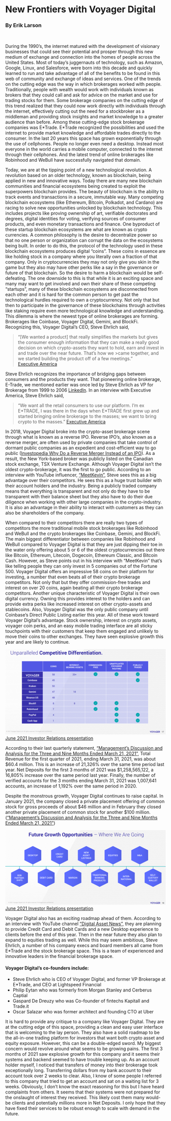 # New Frontiers with Voyager Digital
### By Erik Larson
<br>


<p> 
During the 1990’s, the internet matured with the development of visionary businesses that could see their potential and prosper through this new medium of exchange and connection into the homes of people across the United States.  Most of today’s juggernauts of technology, such as Amazon, Google, Linux, and Salesforce, were born into this decade and quickly learned to run and take advantage of all of the benefits to be found in this web of community and exchange of ideas and services.  One of the trends on the cutting edge was the way in which brokerages worked with people.  Traditionally, people with wealth would work with individuals known as brokers that they could call and ask for advice on the market and use for trading stocks for them.  Some brokerage companies on the cutting edge of this trend realized that they could now work directly with individuals through the internet, effectively cutting out the need for a stockbroker as a middleman and providing stock insights and market knowledge to a greater audience than before.  Among these cutting-edge stock brokerage companies was E*Trade.  E*Trade recognized the possibilities and used the internet to provide market knowledge and affordable trades directly to the consumer.  In the last 20 years this space has grown exponentially through the use of cellphones.  People no longer even need a desktop.  Instead most everyone in the world carries a mobile computer, connected to the internet through their cellphones.  And the latest trend of online brokerages like Robinhood and WeBull have successfully navigated that domain.
</p>
<p>
Today, we are at the tipping point of a new technological revolution.  A revolution based on an older technology, known as blockchain, being applied in new and innovative ways.  Today there are many new blockchain communities and financial ecosystems being created to exploit the superpowers blockchain provides.  The beauty of blockchain is the ability to track events and transactions in a secure, immutable way.  Many competing blockchain ecosystems (like Ethereum, Bitcoin, Polkadot, and Cardano) are racing to solve new opportunities unlocked by blockchain technology.  This includes projects like proving ownership of art, verifiable doctorates and degrees, digital identities for voting, verifying sources of consumer products, and even monetary transactions and finance.  One byproduct of these startup blockchain ecosystems are what are known as crypto currencies.  A common philosophy is the desire to decentralize power so that no one person or organization can corrupt the data on the ecosystems being built.  In order to do this, the protocol of the technology used in these blockchain ecosystems produces digital “coins”.  These coins in essence are like holding stock in a company where you literally own a fraction of that company.  Only in cryptocurrencies they may not only give you skin in the game but they also may have other perks like a say in the governance or future of that blockchain.  So the desire to harm a blockchain would be self-defeating.  The one downside to this is that while it is an exciting space and many may want to get involved and own their share of these competing “startups”, many of these blockchain ecosystems are disconnected from each other and it is hard for the common person to get past the technological hurdles required to own a cryptocurrency.  Not only that but then to participate in the governance of these blockchains through activities like staking require even more technological knowledge and understanding.  This dilemma is where the newest type of online brokerages are forming.  Brokerages like Coinbase, Voyager Digital, Gemini, and BlockFi.  Recognizing this, Voyager Digital’s CEO, Steve Ehrlich said, 

> “[We wanted a product] that really simplifies the markets but gives the consumer enough information that they can make a really good decision on which crypto-assets 
> they want to hold, earn and invest in and trade over the near future. That’s how we >came together, and we started building the product off of a few meetings.”  
> [Executive America](https://executiveamerica.com/tag/stephen-ehrlich/)

Steve Ehrlich recognizes the importance of bridging gaps between consumers and the products they want.  That pioneering online brokerage, E-Trade, we mentioned earlier was once led by Steve Ehrlich as VP for Brokerage from 1999 to 2006 [LinkedIn](https://www.linkedin.com/in/stephenehrlich/).  In an interview with Executive America, Steve Ehrlich said, 

> “We want all the retail consumers to use our platform. I’m ex E\*TRADE, I was there in the days when E\*TRADE first grew up and started bringing online brokerage to the 
> masses; we want to bring crypto to the masses.”
> [Executive America](https://executiveamerica.com/tag/stephen-ehrlich/)

</p>
<p>
In 2018, Voyager Digital broke into the crypto-asset brokerage scene through what is known as a reverse IPO.  Reverse IPO’s, also known as a reverse merger, are often used by private companies that take control of dormant public companies as an expedient and cost-efficient way to go public (<a href="https://www.investopedia.com/ask/answers/08/reverse-merger-ipo.asp">Investopedia Why Do a Reverse Merger Instead of an IPO</a>).  As a result, the New York-based broker was publicly listed on the Canadian stock exchange, TSX Venture Exchange.  Although Voyager Digital isn’t the oldest crypto-brokerage, it was the first to go public.  According to an interview with YouTube influencer, <a href="https://www.youtube.com/watch?v=6w_XVpRLI_A&t=1707s">“MeetKevin”</a>, Steve sees this as a big advantage over their competitors.  He sees this as a huge trust builder with their account holders and the industry.  Being a publicly traded company means that everything is transparent and not only do they have to be transparent with their balance sheet but they also have to do their due diligence when working with other large companies in the crypto-industry.  It is also an advantage in their ability to interact with customers as they can also be shareholders of the company.
</p>
<p>
When compared to their competitors there are really two types of competitors the more traditional mobile stock brokerages like Robinhood and WeBull and the crypto brokerages like Coinbase, Gemini, and BlockFi.  The main biggest differentiator between companies like Robinhood and WeBull compared to Voyager Digital is that they are just dipping their toe in the water only offering about 5 or 6 of the oldest cryptocurrencies out there like Bitcoin, Ethereum, Litecoin, Dogecoin, Ethereum Classic, and Bitcoin Cash.  However, as Steve points out in his interview with “MeetKevin” that’s like telling people they can only invest in 5 companies out of the Fortune 500.  Voyager Digital offers an impressive 58 coins on their platform for investing, a number that even beats all of their crypto brokerage competitors.  Not only that but they offer commission-free trades and interest on over 20 coins, again beating all their crypto brokerage competitors.  Another unique characteristic of Voyager Digital is their own digital currency.  Owning this provides interest to the holders and can provide extra perks like increased interest on other crypto-assets and stablecoins.  Also, Voyager Digital was the only public company until Coinbase’s Direct Public Listing earlier this year.  All of these work toward Voyager Digital’s advantage.  Stock ownership, interest on crypto assets, voyager coin perks, and an easy mobile trading interface are all sticky touchpoints with their customers that keep them engaged and unlikely to move their coins to other exchanges.  They have seen explosive growth this year and are likely to continue.
</p>

![Unparalleled Competitive Differentiation](https://github.com/eriklarson33/Portfolio/blob/main/Voyager_Digital_CaseStudy/images/VYGVF-UnparalleldCompetitiveDifferentiation_2021-06-19_2-21-54.png)
<a href="https://assets.investvoyager.com/CPYNFKtq_88hm_22">June 2021 Investor Relations presentation</a>
<br>
<p>
According to their last quarterly statement, <a href="https://www.sedar.com/DisplayCompanyDocuments.do?lang=EN&issuerNo=00005648">“Management’s Discussion and Analysis for the Three and Nine Months Ended March 21, 2021”</a>, Total Revenue for the first quarter of 2021, ending March 31, 2021, was about $60.4 million.  This is an increase of 21,326% over the same time period last year.  Net Deposits for the first 3 months of 2021 was $1,258,565,122, a 16,805% increase over the same period last year.  Finally, the number of verified accounts for the 3 months ending March 31, 2021 was 1,007,641 accounts, an increase of 1,192% over the same period in 2020.
</p>
<p>
Despite the monstrous growth, Voyager Digital continues to raise capital.  In January 2021, the company closed a private placement offering of common stock for gross proceeds of about $46 million and in February they closed another private placement of common stock for another $100 million. (<a href="https://www.sedar.com/DisplayCompanyDocuments.do?lang=EN&issuerNo=00005648">“Management’s Discussion and Analysis for the Three and Nine Months Ended March 21, 2021”</a>)
</p>
<img src="https://github.com/eriklarson33/Portfolio/blob/main/Voyager_Digital_CaseStudy/images/VYGVF-FutureGrowthOpportunities_2021-06-19_2-24-18.png" alt="Growth Opportunities">
<a href="https://assets.investvoyager.com/CPYNFKtq_88hm_22">June 2021 Investor Relations presentation</a>
<br>
<p>
Voyager Digital also has an exciting roadmap ahead of them.  According to an interview with YouTube channel <a href="https://www.youtube.com/watch?v=cc5mooQ6Npo">“Digital Asset News”</a>, they are planning to provide Credit Card and Debit Cards and a new Desktop experience to clients before the end of this year.  Then in the near future they also plan to expand to equities trading as well.  While this may seem ambitious, Steve Ehrlich, a number of his company execs and board members all came from E*Trade and the stock brokerage space.  This is a team of experienced and innovative leaders in the financial brokerage space.  

#### Voyager Digital’s co-founders include:
    
- Steve Ehrlich who is CEO of Voyager Digital, and former VP Brokerage at E*Trade, and CEO at Lightspeed Financial
- Philip Eytan who was formerly from Morgan Stanley and Cerberus Captial
- Gaspard De Dreuzy who was Co-founder of fintechs Kapitall and Trade.it
- Oscar Salazar who was former architect and founding CTO at Uber

</p>
<p>
It is hard to provide any critique to a company like Voyager Digital.  They are at the cutting edge of this space, providing a clean and easy user interface that is welcoming to the lay person.  They also have a solid roadmap to be the all-in-one trading platform for investors that want both crypto asset and equity exposure.  However, this can be a double-edged sword.  My biggest concern would revolve around what seems to be growing pains.  The first 3 months of 2021 saw explosive growth for this company and it seems their systems and backend seemed to have trouble keeping up.  As an account holder myself, I noticed that transfers of money into their brokerage took exceptionally long.  Transferring dollars from my bank account to their account took over 2 weeks to clear.  Also, I know of some people I referred to this company that tried to get an account and sat on a waiting list for 3 weeks.  Obviously, I don’t know the exact reasoning for this but I have heard complaints from others.  It seems that their systems were not prepared for the onslaught of interest they received.  This likely cost them many would-be clients and potentially millions more in Net Deposits.  I only hope that they have fixed their services to be robust enough to scale with demand in the future.
</p>
